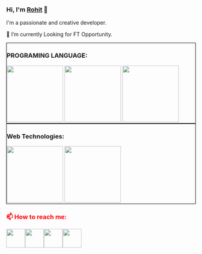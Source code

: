 
### Hi, I'm [Rohit](https://rks107.github.io/rohitportfolio) 👋

I'm a passionate and creative developer.

🔭  I’m currently Looking for FT Opportunity.

<div style="border: 1px solid black">
    <h3>PROGRAMING LANGUAGE:</h3>
    <div>
        <img src="https://encrypted-tbn0.gstatic.com/images?q=tbn%3AANd9GcTszjiaVFVusgdG8vWy8b3K67aEtJt545LjpQ&usqp=CAU" height="150px" weight="150px;">
        <img src="https://raw.githubusercontent.com/isocpp/logos/master/cpp_logo.png" height="150px" weight="250px;">
        <img src="https://i.pinimg.com/originals/f1/ea/a7/f1eaa7278f64e27128e062a3de918265.png" height="150px" weight="250px;">
    </div>
</div>

<div style="border: 1px solid black">
    <h3>Web Technologies:</h3>
    <div>
        <img src="https://previews.123rf.com/images/vasilyrosca/vasilyrosca1908/vasilyrosca190800069/128905238-html5-css3-js-icon-set-web-development-logo-icon-set-of-html-css-and-javascript-programming-symbol.jpg" height="150px" weight="150px;">
        <img src="https://ih1.redbubble.net/image.399309883.8609/st,small,845x845-pad,1000x1000,f8f8f8.u2.jpg" height="150px" weight="250px;">
    </div>
</div>

<h3 style="color:red;"> 📫 How to reach me: </h3>

<div style="display:flex;">
<!--     <div style="margin:30px;"> -->
         <a href="https://rks107.github.io/rohitportfolio/">
         <img src="https://cdn-icons-png.flaticon.com/512/14/14573.png" height="50px" weight="50px;">
         </a>
<!--     </div>
    <div style="margin:30px;"> -->
         <a href="https://www.linkedin.com/in/rks107/">
         <img src="https://upload.wikimedia.org/wikipedia/commons/thumb/f/f8/LinkedIn_icon_circle.svg/2048px-LinkedIn_icon_circle.svg.png" height="50px" weight="50px;">
         </a>
<!--     </div>
    <div style="margin:30px;"> -->
         <a href="mailto:rohit1071998@gmail.com">
         <img src="https://cdn0.iconfinder.com/data/icons/apple-apps/100/Apple_Mail-512.png" height="50px" weight="50px;">
         </a>
<!--     </div>
    <div style="margin:30px;"> -->
         <a href="https://www.instagram.com/optimistic.rohit/">
         <img src="https://upload.wikimedia.org/wikipedia/commons/thumb/a/a5/Instagram_icon.png/2048px-Instagram_icon.png" height="50px" weight="50px;">
         </a>
<!--     </div>   -->
</div>
